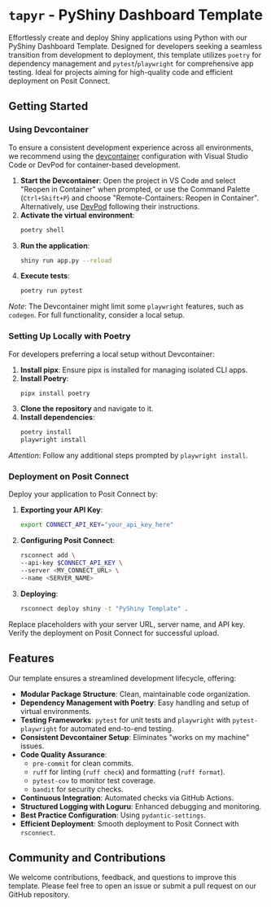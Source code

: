 # `tapyr` - PyShiny Dashboard Template

Effortlessly create and deploy Shiny applications using Python with our PyShiny Dashboard Template.
Designed for developers seeking a seamless transition from development to deployment, this template utilizes `poetry` for dependency management and `pytest`/`playwright` for comprehensive app testing.
Ideal for projects aiming for high-quality code and efficient deployment on Posit Connect.

## Getting Started

### Using Devcontainer

To ensure a consistent development experience across all environments, we recommend using the [devcontainer](https://code.visualstudio.com/docs/remote/containers) configuration with Visual Studio Code or DevPod for container-based development.

1. **Start the Devcontainer**: Open the project in VS Code and select "Reopen in Container" when prompted, or use the Command Palette (`Ctrl+Shift+P`) and choose "Remote-Containers: Reopen in Container". Alternatively, use [DevPod](https://devpod.sh/) following their instructions.
2. **Activate the virtual environment**:
   ```sh
   poetry shell
   ```
3. **Run the application**:
   ```sh
   shiny run app.py --reload
   ```
4. **Execute tests**:
   ```sh
   poetry run pytest
   ```

*Note*: The Devcontainer might limit some `playwright` features, such as `codegen`. For full functionality, consider a local setup.

### Setting Up Locally with Poetry

For developers preferring a local setup without Devcontainer:

1. **Install pipx**: Ensure pipx is installed for managing isolated CLI apps.
2. **Install Poetry**:
   ```sh
   pipx install poetry
   ```
3. **Clone the repository** and navigate to it.
4. **Install dependencies**:
   ```sh
   poetry install
   playwright install
   ```

*Attention*: Follow any additional steps prompted by `playwright install`.

### Deployment on Posit Connect

Deploy your application to Posit Connect by:

1. **Exporting your API Key**:
   ```sh
   export CONNECT_API_KEY="your_api_key_here"
   ```
2. **Configuring Posit Connect**:
   ```sh
   rsconnect add \
   --api-key $CONNECT_API_KEY \
   --server <MY_CONNECT_URL> \
   --name <SERVER_NAME>
   ```
3. **Deploying**:
   ```sh
   rsconnect deploy shiny -t "PyShiny Template" .
   ```

Replace placeholders with your server URL, server name, and API key. Verify the deployment on Posit Connect for successful upload.

## Features

Our template ensures a streamlined development lifecycle, offering:

- **Modular Package Structure**: Clean, maintainable code organization.
- **Dependency Management with Poetry**: Easy handling and setup of virtual environments.
- **Testing Frameworks**: `pytest` for unit tests and `playwright` with `pytest-playwright` for automated end-to-end testing.
- **Consistent Devcontainer Setup**: Eliminates "works on my machine" issues.
- **Code Quality Assurance**:
  - `pre-commit` for clean commits.
  - `ruff` for linting (`ruff check`) and formatting (`ruff format`).
  - `pytest-cov` to monitor test coverage.
  - `bandit` for security checks.
- **Continuous Integration**: Automated checks via GitHub Actions.
- **Structured Logging with Loguru**: Enhanced debugging and monitoring.
- **Best Practice Configuration**: Using `pydantic-settings`.
- **Efficient Deployment**: Smooth deployment to Posit Connect with `rsconnect`.

## Community and Contributions

We welcome contributions, feedback, and questions to improve this template. Please feel free to open an issue or submit a pull request on our GitHub repository.
